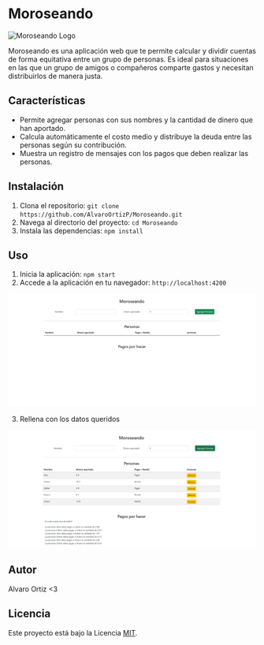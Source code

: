 # Moroseando

![Moroseando Logo](./path/to/logo.png)

Moroseando es una aplicación web que te permite calcular y dividir cuentas de forma equitativa entre un grupo de personas. Es ideal para situaciones en las que un grupo de amigos o compañeros comparte gastos y necesitan distribuirlos de manera justa.

## Características

- Permite agregar personas con sus nombres y la cantidad de dinero que han aportado.
- Calcula automáticamente el costo medio y distribuye la deuda entre las personas según su contribución.
- Muestra un registro de mensajes con los pagos que deben realizar las personas.

## Instalación

1. Clona el repositorio: `git clone https://github.com/AlvaroOrtizP/Moroseando.git`
2. Navega al directorio del proyecto: `cd Moroseando`
3. Instala las dependencias: `npm install`

## Uso

1. Inicia la aplicación: `npm start`
2. Accede a la aplicación en tu navegador: `http://localhost:4200`

![Captura de pantalla 1](./tree/main/images/vacia.PNG)

3. Rellena con los datos queridos

![Captura de pantalla 2](./tree/main/images/completa.PNG)

## Autor

Alvaro Ortiz <3

## Licencia

Este proyecto está bajo la Licencia [MIT](LICENSE).


